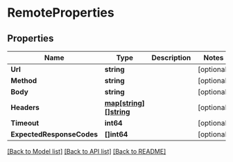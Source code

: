 # RemoteProperties

## Properties

Name | Type | Description | Notes
------------ | ------------- | ------------- | -------------
**Url** | **string** |  | [optional] 
**Method** | **string** |  | [optional] 
**Body** | **string** |  | [optional] 
**Headers** | [**map[string][]string**](array.md) |  | [optional] 
**Timeout** | **int64** |  | [optional] 
**ExpectedResponseCodes** | **[]int64** |  | [optional] 

[[Back to Model list]](../README.md#documentation-for-models) [[Back to API list]](../README.md#documentation-for-api-endpoints) [[Back to README]](../README.md)


